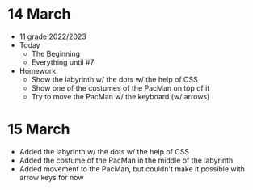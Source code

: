 # 14 March

* 11 grade 2022/2023
* Today
  * The Beginning
  * Everything until #7
* Homework
  * Show the labyrinth w/ the dots w/ the help of CSS
  * Show one of the costumes of the PacMan on top of it
  * Try to move the PacMan w/ the keyboard (w/ arrows)

# 15 March

* Added the labyrinth w/ the dots w/ the help of CSS  
* Added the costume of the PacMan in the middle of the labyrinth
* Added movement to the PacMan, but couldn't make it possible with arrow keys for now